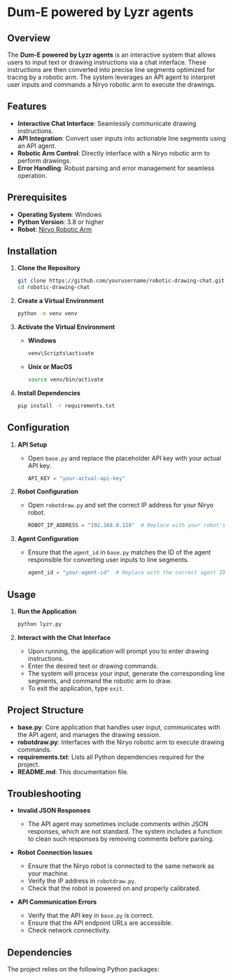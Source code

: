 # Dum-E powered by Lyzr agents

## Overview

The **Dum-E powered by Lyzr agents** is an interactive system that allows users to input text or drawing instructions via a chat interface. These instructions are then converted into precise line segments optimized for tracing by a robotic arm. The system leverages an API agent to interpret user inputs and commands a Niryo robotic arm to execute the drawings.

## Features

- **Interactive Chat Interface**: Seamlessly communicate drawing instructions.
- **API Integration**: Convert user inputs into actionable line segments using an API agent.
- **Robotic Arm Control**: Directly interface with a Niryo robotic arm to perform drawings.
- **Error Handling**: Robust parsing and error management for seamless operation.

## Prerequisites

- **Operating System**: Windows
- **Python Version**: 3.8 or higher
- **Robot**: [Niryo Robotic Arm](https://www.niryo.com/)

## Installation

1. **Clone the Repository**

    ```bash
    git clone https://github.com/yourusername/robotic-drawing-chat.git
    cd robotic-drawing-chat
    ```

2. **Create a Virtual Environment**

    ```bash
    python -m venv venv
    ```

3. **Activate the Virtual Environment**

    - **Windows**

        ```bash
        venv\Scripts\activate
        ```

    - **Unix or MacOS**

        ```bash
        source venv/bin/activate
        ```

4. **Install Dependencies**

    ```bash
    pip install -r requirements.txt
    ```

## Configuration

1. **API Setup**

    - Open `base.py` and replace the placeholder API key with your actual API key.

        ```python
        API_KEY = "your-actual-api-key"
        ```

2. **Robot Configuration**

    - Open `robotdraw.py` and set the correct IP address for your Niryo robot.

        ```python
        ROBOT_IP_ADDRESS = "192.168.0.110"  # Replace with your robot's IP address
        ```

3. **Agent Configuration**

    - Ensure that the `agent_id` in `base.py` matches the ID of the agent responsible for converting user inputs to line segments.

        ```python
        agent_id = "your-agent-id"  # Replace with the correct agent ID
        ```

## Usage

1. **Run the Application**

    ```bash
    python lyzr.py
    ```

2. **Interact with the Chat Interface**

    - Upon running, the application will prompt you to enter drawing instructions.
    - Enter the desired text or drawing commands.
    - The system will process your input, generate the corresponding line segments, and command the robotic arm to draw.
    - To exit the application, type `exit`.

## Project Structure

- **base.py**: Core application that handles user input, communicates with the API agent, and manages the drawing session.
- **robotdraw.py**: Interfaces with the Niryo robotic arm to execute drawing commands.
- **requirements.txt**: Lists all Python dependencies required for the project.
- **README.md**: This documentation file.

## Troubleshooting

- **Invalid JSON Responses**

    - The API agent may sometimes include comments within JSON responses, which are not standard. The system includes a function to clean such responses by removing comments before parsing.

- **Robot Connection Issues**

    - Ensure that the Niryo robot is connected to the same network as your machine.
    - Verify the IP address in `robotdraw.py`.
    - Check that the robot is powered on and properly calibrated.

- **API Communication Errors**

    - Verify that the API key in `base.py` is correct.
    - Ensure that the API endpoint URLs are accessible.
    - Check network connectivity.


## Dependencies

The project relies on the following Python packages:
